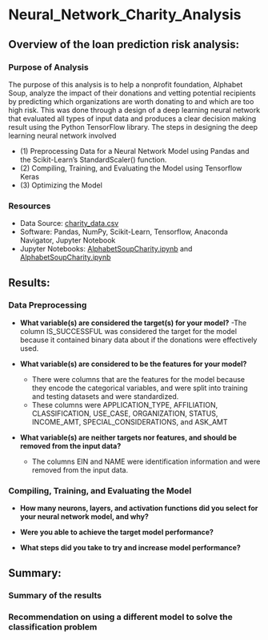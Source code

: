 # Neural_Network_Charity_Analysis

## Overview of the loan prediction risk analysis:

### Purpose of Analysis

The purpose of this analysis is to help a  nonprofit foundation, Alphabet Soup, analyze the impact of their donations and vetting potential recipients by predicting which organizations are worth donating to and which are too high risk. This was done through a design of a deep learning neural network that evaluated all types of input data and produces a clear decision making result using the Python TensorFlow library. The steps in designing the deep learning neural network involved 
 - (1) Preprocessing Data for a Neural Network Model using Pandas and the Scikit-Learn’s StandardScaler() function. 
 - (2) Compiling, Training, and Evaluating the Model using Tensorflow Keras
 - (3) Optimizing the Model



### Resources
- Data Source: [charity_data.csv](https://github.com/pfrivas/Neural_Network_Charity_Analysis/blob/main/Challenge/charity_data.csv)
- Software: Pandas, NumPy, Scikit-Learn, Tensorflow, Anaconda Navigator, Jupyter Notebook
- Jupyter Notebooks: [AlphabetSoupCharity.ipynb](https://github.com/pfrivas/Neural_Network_Charity_Analysis/blob/main/Challenge/AlphabetSoupCharity.ipynb) and [AlphabetSoupCharity.ipynb](https://github.com/pfrivas/Neural_Network_Charity_Analysis/blob/main/Challenge/AlphabetSoupCharity_Optimization.ipynb)

## Results:

### Data Preprocessing

- **What variable(s) are considered the target(s) for your model?**
  -The column IS_SUCCESSFUL was considered the target for the model because it contained binary data about if the donations were effectively used. 
 
- **What variable(s) are considered to be the features for your model?**
  - There were columns that are the features for the model because they encode the categorical variables, and were split into training and testing datasets and were standardized.
  - These columns were APPLICATION_TYPE, AFFILIATION, CLASSIFICATION, USE_CASE, ORGANIZATION, STATUS, INCOME_AMT, SPECIAL_CONSIDERATIONS, and ASK_AMT

- **What variable(s) are neither targets nor features, and should be removed from the input data?**
  - The columns EIN and NAME were identification information and were removed from the input data.

### Compiling, Training, and Evaluating the Model

- **How many neurons, layers, and activation functions did you select for your neural network model, and why?**

- **Were you able to achieve the target model performance?**

- **What steps did you take to try and increase model performance?**

## Summary:

### Summary of the results

### Recommendation on using a different model to solve the classification problem
